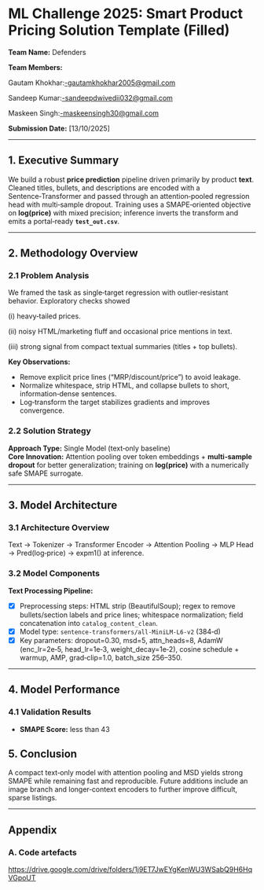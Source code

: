 
# ML Challenge 2025: Smart Product Pricing Solution Template (Filled)

**Team Name:** Defenders

**Team Members:** 

Gautam Khokhar:-gautamkhokhar2005@gmail.com

Sandeep Kumar:-sandeepdwivedii032@gmail.com 

Maskeen Singh:-maskeensingh30@gmail.com

**Submission Date:** [13/10/2025]

---

## 1. Executive Summary
We build a robust **price prediction** pipeline driven primarily by product **text**. Cleaned titles, bullets, and descriptions are encoded with a Sentence‑Transformer and passed through an attention‑pooled regression head with multi‑sample dropout. Training uses a SMAPE‑oriented objective on **log(price)** with mixed precision; inference inverts the transform and emits a portal‑ready **`test_out.csv`**.

---

## 2. Methodology Overview

### 2.1 Problem Analysis
We framed the task as single‑target regression with outlier‑resistant behavior. Exploratory checks showed 

(i) heavy‑tailed prices.

 (ii) noisy HTML/marketing fluff and occasional price mentions in text.

 (iii) strong signal from compact textual summaries (titles + top bullets).

**Key Observations:**
- Remove explicit price lines (“MRP/discount/price”) to avoid leakage.
- Normalize whitespace, strip HTML, and collapse bullets to short, information‑dense sentences.
- Log‑transform the target stabilizes gradients and improves convergence.

### 2.2 Solution Strategy
**Approach Type:** Single Model (text‑only baseline)  
**Core Innovation:** Attention pooling over token embeddings + **multi‑sample dropout** for better generalization; training on **log(price)** with a numerically safe SMAPE surrogate.

---

## 3. Model Architecture

### 3.1 Architecture Overview
Text → Tokenizer → Transformer Encoder → Attention Pooling → MLP Head → Pred(log‑price) → expm1() at inference.

### 3.2 Model Components

**Text Processing Pipeline:**
- [x] Preprocessing steps: HTML strip (BeautifulSoup); regex to remove bullets/section labels and price lines; whitespace normalization; field concatenation into `catalog_content_clean`.
- [x] Model type: `sentence-transformers/all-MiniLM-L6-v2` (384‑d)
- [x] Key parameters: dropout=0.30, msd=5, attn_heads=8, AdamW (enc_lr=2e‑5, head_lr=1e‑3, weight_decay=1e‑2), cosine schedule + warmup, AMP, grad‑clip=1.0, batch_size 256–350.

---

## 4. Model Performance

### 4.1 Validation Results
- **SMAPE Score:** less than 43


## 5. Conclusion
A compact text‑only model with attention pooling and MSD yields strong SMAPE while remaining fast and reproducible. Future additions include an image branch and longer‑context encoders to further improve difficult, sparse listings.

---

## Appendix

### A. Code artefacts
https://drive.google.com/drive/folders/1j9ET7JwEYgKenWU3WSabQ9H6HqVGpoUT


